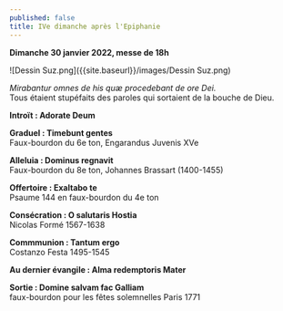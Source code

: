 ```yaml
---
published: false
title: IVe dimanche après l'Epiphanie
---
```

**Dimanche 30 janvier 2022, messe de 18h**

![Dessin Suz.png]({{site.baseurl}}/images/Dessin Suz.png)

*Mirabantur omnes de his quæ procedebant de ore Dei.*  
Tous étaient stupéfaits des paroles qui sortaient de la bouche de Dieu.

**Introït : Adorate Deum**

**Graduel : Timebunt gentes**  
Faux-bourdon du 6e ton, Engarandus Juvenis XVe

**Alleluia : Dominus regnavit**  
Faux-bourdon du 8e ton, Johannes Brassart (1400-1455)

**Offertoire : Exaltabo te**  
Psaume 144 en faux-bourdon du 4e ton

**Consécration : O salutaris Hostia**  
Nicolas Formé 1567-1638

**Commmunion : Tantum ergo**  
Costanzo Festa 1495-1545

**Au dernier évangile : Alma redemptoris Mater**

**Sortie : Domine salvam fac Galliam**  
faux-bourdon pour les fêtes solemnelles Paris 1771
